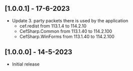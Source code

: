 ## [1.0.0.1] - 17-6-2023
- Update 3. party packets there is used by the application
    - cef.redist from 113.1.4 to 114.2.10
    - CefSharp.Common from 113.1.40 to 114.2.100
    - CefSharp.WinForms from 113.1.40 to 114.2.100

## [1.0.0.0] - 14-5-2023
- Initial release